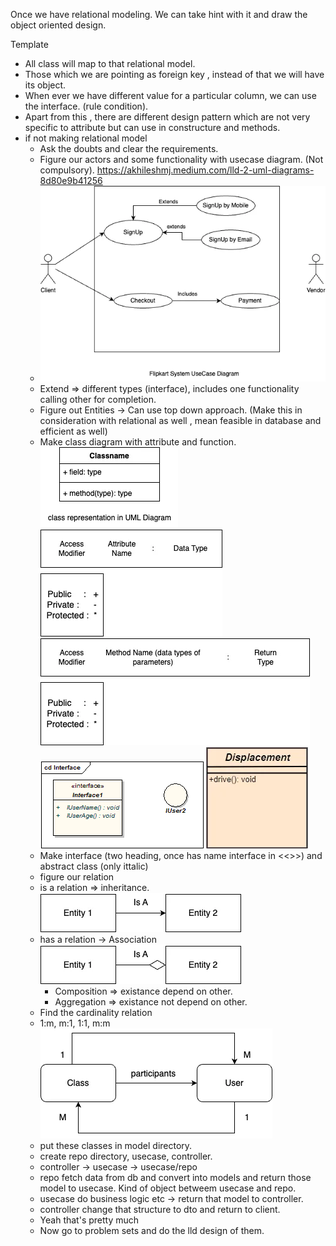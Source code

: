 Once we have relational modeling. We can take hint with it and draw the object oriented design.

Template
- All class will map to that relational model.
- Those which we are pointing as foreign key , instead of that we will have its object.
- When ever we have different value for a particular column, we can use the interface. (rule condition).
- Apart from this , there are different design pattern which are not very specific to attribute but can use in constructure and methods.
- if not making relational model 
    - Ask the doubts and clear the requirements.
    - Figure our actors and some functionality with usecase diagram. (Not compulsory). https://akhileshmj.medium.com/lld-2-uml-diagrams-8d80e9b41256
    - ![alt text](image.png) 
    - Extend => different types (interface), includes one functionality calling other for completion.
    - Figure out Entities -> Can use top down approach. (Make this in consideration with relational as well , mean feasible in database and efficient as well)
    - Make class diagram with attribute and function.
    ![alt text](image-2.png)
    ![alt text](image-3.png)
    ![alt text](image-4.png)
    ![alt text](image-5.png)
    ![alt text](image-6.png)
    - Make interface (two heading, once has name interface in <<>>) and abstract class (only ittalic)
    - figure our relation
    - is a relation => inheritance.
    ![alt text](image-7.png)
    - has a relation -> Association 
    ![alt text](image-8.png)
        - Composition => existance depend on other.
        - Aggregation => existance not depend on other.
    - Find the cardinality relation
    - 1:m, m:1, 1:1, m:m
    ![alt text](image-1.png)
    - put these classes in model directory.
    - create repo directory, usecase, controller.
    - controller -> usecase -> usecase/repo 
    - repo fetch data from db and convert into models and return those model to usecase. Kind of object betweem usecase and repo.
    - usecase do business logic etc -> return that model to controller.
    - controller change that structure to dto and return to client.
    - Yeah that's pretty much
    - Now go to problem sets and do the lld design of them.
    



